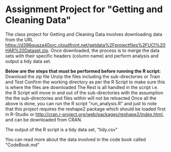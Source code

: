 # Assignment Project for "Getting and Cleaning Data"

The class project for Getting and Cleaning Data involves downloading data from the URL https://d396qusza40orc.cloudfront.net/getdata%2Fprojectfiles%2FUCI%20HAR%20Dataset.zip. Once downloaded, the process is to merge the data sets with their specific headers (column name) and perform analysis and output a tidy data set.

**Below are the steps that must be performed before running the R script:**
Download the zip file
Unzip the files including the sub-directories or Train and Test
Confirm the working directory as per the R Script to make sure this is where the files are downloaded
The Rest is all handled in the script i.e. the R Script will move in and out of the sub-directories with the assumption the the sub-directories and files within will not be reloacted
Once all the above is done, you can run the R script "run_analysis.R" and just to note that this project requires the reshape2 package which should be loaded first in R-Studio or http://cran.r-project.org/web/packages/reshape2/index.html, and can be downloaded from CRAN.

The output of the R script is a tidy data set, "tidy.csv"

You can read more about the data involved in the code book called "CodeBook.md"
